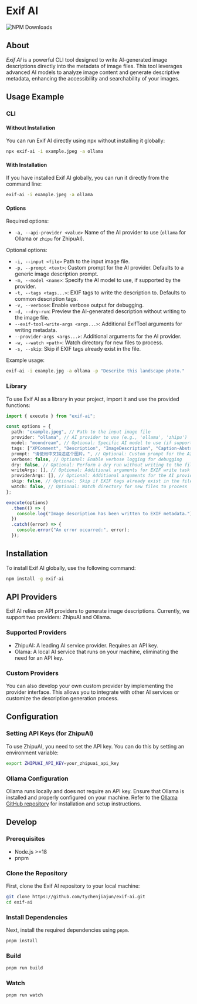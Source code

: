 # Exif AI

![NPM Downloads](https://img.shields.io/npm/dw/exif-ai)

## About

_Exif AI_ is a powerful CLI tool designed to write AI-generated image descriptions directly into the metadata of image files. This tool leverages advanced AI models to analyze image content and generate descriptive metadata, enhancing the accessibility and searchability of your images.

## Usage Example

### CLI

#### Without Installation

You can run Exif AI directly using npx without installing it globally:

```bash
npx exif-ai -i example.jpeg -a ollama
```

#### With Installation

If you have installed Exif AI globally, you can run it directly from the command line:

```bash
exif-ai -i example.jpeg -a ollama
```

#### Options

Required options:

- `-a, --api-provider <value>` Name of the AI provider to use (`ollama` for Ollama or `zhipu` for ZhipuAI).

Optional options:

- `-i, --input <file>` Path to the input image file.
- `-p, --prompt <text>`: Custom prompt for the AI provider. Defaults to a generic image description prompt.
- `-m, --model <name>`: Specify the AI model to use, if supported by the provider.
- `-t, --tags <tags...>`: EXIF tags to write the description to. Defaults to common description tags.
- `-v, --verbose`: Enable verbose output for debugging.
- `-d, --dry-run`: Preview the AI-generated description without writing to the image file.
- `--exif-tool-write-args <args...>`: Additional ExifTool arguments for writing metadata.
- `--provider-args <args...>`: Additional arguments for the AI provider.
- `-w, --watch <path>`: Watch directory for new files to process.
- `-s, --skip`: Skip if EXIF tags already exist in the file.

Example usage:

```bash
exif-ai -i example.jpg -a ollama -p "Describe this landscape photo."
```

### Library

To use Exif AI as a library in your project, import it and use the provided functions:

```typescript
import { execute } from "exif-ai";

const options = {
  path: "example.jpeg", // Path to the input image file
  provider: "ollama", // AI provider to use (e.g., 'ollama', 'zhipu')
  model: "moondream", // Optional: Specific AI model to use (if supported by the provider)
  tags: ["XPComment", "Description", "ImageDescription", "Caption-Abstract"], // Optional: EXIF tags to write the description to
  prompt: "请使用中文描述这个图片。", // Optional: Custom prompt for the AI provider
  verbose: false, // Optional: Enable verbose logging for debugging
  dry: false, // Optional: Perform a dry run without writing to the file
  writeArgs: [], // Optional: Additional arguments for EXIF write task
  providerArgs: [], // Optional: Additional arguments for the AI provider
  skip: false, // Optional: Skip if EXIF tags already exist in the file
  watch: false, // Optional: Watch directory for new files to process
};

execute(options)
  .then(() => {
    console.log("Image description has been written to EXIF metadata.");
  })
  .catch((error) => {
    console.error("An error occurred:", error);
  });
```

## Installation

To install Exif AI globally, use the following command:

```bash
npm install -g exif-ai
```

## API Providers

Exif AI relies on API providers to generate image descriptions. Currently, we support two providers: ZhipuAI and Ollama.

### Supported Providers

- ZhipuAI: A leading AI service provider. Requires an API key.
- Olama: A local AI service that runs on your machine, eliminating the need for an API key.

### Custom Providers

You can also develop your own custom provider by implementing the provider interface. This allows you to integrate with other AI services or customize the description generation process.

## Configuration

### Setting API Keys (for ZhipuAI)

To use ZhipuAI, you need to set the API key. You can do this by setting an environment variable:

```bash
export ZHIPUAI_API_KEY=your_zhipuai_api_key
```

### Ollama Configuration

Ollama runs locally and does not require an API key. Ensure that Ollama is installed and properly configured on your machine. Refer to the [Ollama GitHub repository](https://github.com/ollama/ollama) for installation and setup instructions.

## Develop

### Prerequisites

- Node.js >=18
- pnpm

### Clone the Repository

First, clone the Exif AI repository to your local machine:

```bash
git clone https://github.com/tychenjiajun/exif-ai.git
cd exif-ai
```

### Install Dependencies

Next, install the required dependencies using `pnpm`.

```bash
pnpm install
```

### Build

```bash
pnpm run build
```

### Watch

```bash
pnpm run watch
```
